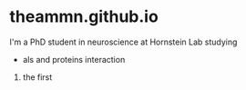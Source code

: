 # theammn.github.io
I'm a PhD student in neuroscience at Hornstein Lab
studying

 * als and proteins interaction
1. the first
